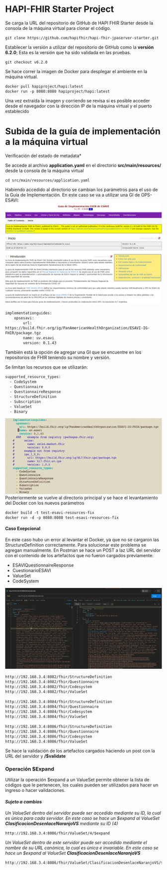 # HAPI-FHIR Starter Project

Se carga la URL del repositorio de GitHub de HAPI FHIR Starter desde la consola de la máquina virtual para clonar el código.
```
git clone https://github.com/hapifhir/hapi-fhir-jpaserver-starter.git
```
Establecer la versión a utilizar del repositorio de GitHub como la **versión 6.2.0**; Esta es la versión que ha sido validada en las pruebas.
```
git checkout v6.2.0
```
Se hace correr la imagen de Docker para desplegar el ambiente en la máquina virtual.
```
docker pull hapiproject/hapi:latest
docker run -p 8080:8080 hapiproject/hapi:latest
```
Una vez extraída la imagen y corriendo se revisa si es posible acceder desde el navegador con la dirección IP de la máquina virtual y el puerto establecido

# Subida de la guía de implementación a la máquina virtual

Verificación del estado de metadata*

Se accede al archivo **application.yaml** en el directorio **src/main/resources/** desde la consola de la máquina virtual
```
cd src/main/resources/application.yaml
```
Habiendo accedido al directorio se cambian los parámetros para el uso de la Guía de Implementación. En este caso se va a utilizar una GI de OPS-ESAVI:
![GI de OPS-ESAVI](GI_Site.png)
```
implementationguides:
    opsesavi:
        url: https://build.fhir.org/ig/PanAmericanHealthOrganization/ESAVI-IG-FHIR/package.tgz
        name: uv.esavi
        version: 0.1.43
```
También está la opción de agregar una GI que se encuentre en los repositorios de FHIR teniendo su nombre y versión.

Se limitan los recursos que se utilizarán:
```
supported_resource_types:
  - CodeSystem
  - Questionnaire
  - QuestionnaireResponse
  - StructureDefinition
  - Subscription
  - ValueSet
  - Binary
```
![Parametros de application.yaml](parameters.png)
Posteriormente se vuelve al directorio principal y se hace el levantamiento del Docker con los nuevos parámetros
```
docker build -t test-esavi-resources-fix
docker run -d -p 8080:8080 test-esavi-resources-fix
```
#### Caso Exepcional
En este caso hubo un error al levantar el Docker, ya que no se cargaron las StructureDefinition correctamente. Para solucionar este problema se agregan manualmente. En Postman se hace un POST a laz URL del servidor con el contenido de los artefactos que no fueron cargados previamente:
- ESAVIQuestionnaireResponse
- CuestionarioESAVI
- ValueSet
- CodeSystem

![Post Questionnaire](post_q.png)
```
http://192.168.3.4:8082/fhir/StructureDefinition
http://192.168.3.4:8082/fhir/Questionnaire
http://192.168.3.4:8082/fhir/Codesystem
http://192.168.3.4:8082/fhir/ValueSet

http://192.168.3.4:8084/fhir/StructureDefinition
http://192.168.3.4:8084/fhir/Questionnaire
http://192.168.3.4:8084/fhir/Codesystem
http://192.168.3.4:8084/fhir/ValueSet

http://192.168.3.4:8086/fhir/StructureDefinition
http://192.168.3.4:8086/fhir/Questionnaire
http://192.168.3.4:8086/fhir/Codesystem
http://192.168.3.4:8086/fhir/ValueSet
```
Se hace la validación de los artefactos cargados haciendo un post con la URL del servidor y **/$validate**

### Operación $Expand
Utilizar la operación $expand a un ValueSet permite obtener la lista de códigos que le pertenecen, los cuales pueden ser utilizados para hacer un ingreso o hacer validaciones.

#### *Sujeto a cambios*
*Un ValueSet dentro del servidor puede ser accedido mediante su ID, la cual es única para cada servidor. En este caso se hace un $expand al ValueSet **ClasificacionDesenlaceNaranjoVS** mediante su ID (4)*
```
http://192.168.3.4:8086/fhir/ValueSet/4/$expand
```
*Un ValueSet dentro de este servidor puede ser accedido mediante el nombre de su URL canónica, la cual es única e invariable. En este caso se hace un $expand al ValueSet **ClasificacionDesenlaceNaranjoVS***
```
http://192.168.3.4:8086/fhir/ValueSet/ClasificacionDesenlaceNaranjoVS/$expand
```
